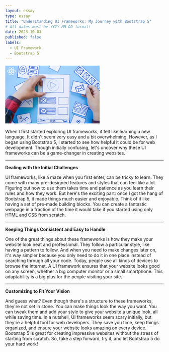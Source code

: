 ```yaml
---
layout: essay
type: essay
title: "Understanding UI Frameworks: My Journey with Bootstrap 5"
# All dates must be YYYY-MM-DD format!
date: 2023-10-03
published: false
labels:
  - UI Framework
  - Bootstrap 5
---
```


<img width="300px" class="rounded float-start pe-4" src="../img/UI.webp">



When I first started exploring UI frameworks, it felt like learning a new language. It didn't seem very easy and a bit overwhelming. However, as I began using Bootstrap 5, I started to see how helpful it could be for web development.
Though initially confusing, let's uncover why these UI frameworks can be a game-changer in creating websites.





---

**Dealing with the Initial Challenges**


UI frameworks, like a maze when you first enter, can be tricky to learn. They come with many pre-designed features and styles that can feel like a lot. Figuring out how to use them takes time and patience as you learn their rules and how they work.
But here's the exciting part: once I got the hang of Bootstrap 5, it made things much easier and enjoyable. Think of it like having a set of pre-made building blocks. You can create a fantastic webpage in a fraction of the time it would take if you started using only HTML and CSS from scratch.

---

**Keeping Things Consistent and Easy to Handle**

One of the great things about these frameworks is how they make your website look neat and professional. They follow a particular style, like having a pattern to follow. And when you need to make changes later on, it's way simpler because you only need to do it in one place instead of searching through all your code.
Today, people use all kinds of devices to browse the internet. A UI framework ensures that your website looks good on any screen, whether a big computer monitor or a small smartphone. This adaptability is a big plus for the people visiting your site.

---

**Customizing to Fit Your Vision**

And guess what? Even though there's a structure to these frameworks, they're not set in stone. You can make things look the way you want. You can tweak them and add your style to give your website a unique look, all while saving time.
In a nutshell, UI frameworks seem scary initially, but they're a helpful tool for web developers. They save you time, keep things organized, and ensure your website looks amazing on every device. Bootstrap 5 is great for creating impressive websites without the stress of starting from scratch.
So, take a step forward, try it, and let Bootstrap 5 do your hard work!
